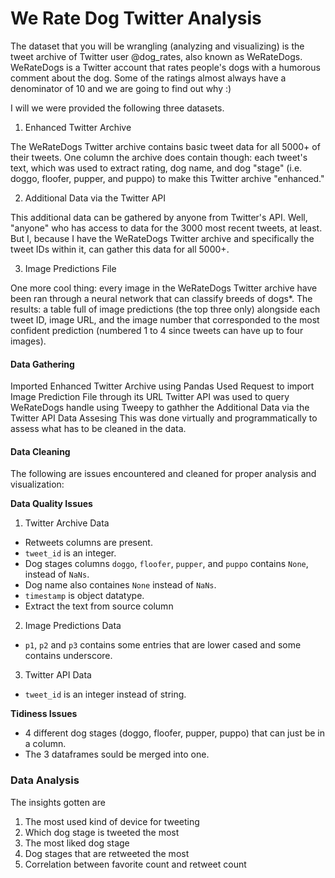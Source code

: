 # We Rate Dog Twitter Analysis

The dataset that you will be wrangling (analyzing and visualizing) is the tweet archive of Twitter user @dog_rates, also known as WeRateDogs. WeRateDogs is a Twitter account that rates people's dogs with a humorous comment about the dog. Some of the ratings almost always have a denominator of 10 and we are going to find out why :)

I will we were provided the following three datasets.

1. Enhanced Twitter Archive

The WeRateDogs Twitter archive contains basic tweet data for all 5000+ of their tweets. One column the archive does contain though: each tweet's text, which was used to extract rating, dog name, and dog "stage" (i.e. doggo, floofer, pupper, and puppo) to make this Twitter archive "enhanced."


2. Additional Data via the Twitter API

This additional data can be gathered by anyone from Twitter's API. Well, "anyone" who has access to data for the 3000 most recent tweets, at least. But I, because I have the WeRateDogs Twitter archive and specifically the tweet IDs within it, can gather this data for all 5000+.

3. Image Predictions File

One more cool thing: every image in the WeRateDogs Twitter archive have been ran through a neural network that can classify breeds of dogs*. The results: a table full of image predictions (the top three only) alongside each tweet ID, image URL, and the image number that corresponded to the most confident prediction (numbered 1 to 4 since tweets can have up to four images).


#### Data Gathering
Imported Enhanced Twitter Archive using Pandas
Used Request to import Image Prediction File through its URL
Twitter API was used to query WeRateDogs handle using Tweepy to gathher the Additional Data via the Twitter API
Data Assesing
This was done virtually and programmatically to assess what has to be cleaned in the data.

#### Data Cleaning
The following are issues encountered and cleaned for proper analysis and visualization:

**Data Quality Issues**
1. Twitter Archive Data
- Retweets columns are present.
- `tweet_id` is an integer.
- Dog stages columns `doggo`, `floofer`, `pupper`, and `puppo` contains `None`, instead of `NaNs`.
- Dog name also containes `None` instead of `NaNs`.
- `timestamp` is object datatype.
- Extract the text from source column

2. Image Predictions Data
- `p1`, `p2` and `p3` contains some entries that are lower cased and some contains underscore.

3. Twitter API Data
- `tweet_id` is an integer instead of string.

**Tidiness Issues**
- 4 different dog stages (doggo, floofer, pupper, puppo) that can just be in a column.
- The 3 dataframes sould be merged into one.

### Data Analysis
The insights gotten are

1. The most used kind of device for tweeting
2. Which dog stage is tweeted the most
3. The most liked dog stage
4. Dog stages that are retweeted the most
5. Correlation between favorite count and retweet count
